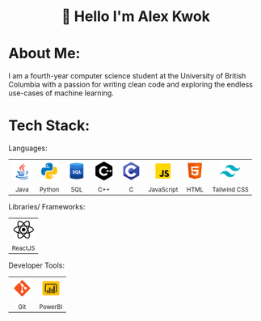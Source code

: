 <h1 align="center">👋 Hello  I'm Alex Kwok</h1>

# About Me: 

I am a fourth-year computer science student at the University of British Columbia with a passion for writing clean code and exploring the endless use-cases of machine learning. 

# Tech Stack:

Languages:

<table>
  <tr>
    <td align="center">
      <img src="assets/java.png" width="40"/><br/>
      <sub>Java</sub>
    </td>
    <td align="center">
      <img src="assets/python.png" width="40"/><br/>
      <sub>Python</sub>
    </td>
    <td align="center">
      <img src="assets/sql.png" width="40"/><br/>
      <sub>SQL</sub>
    </td>
    <td align="center">
      <img src="assets/c-pp.png" width="40"/><br/>
      <sub>C++</sub>
    </td>
    <td align="center">
      <img src="assets/c.png" width="40"/><br/>
      <sub>C</sub>
    </td>
    <td align="center">
      <img src="assets/JS.png" width="40"/><br/>
      <sub>JavaScript</sub>
    </td>
    <td align="center">
      <img src="assets/html.png" width="40"/><br/>
      <sub>HTML</sub>
    </td>
    <td align="center">
      <img src="assets/tailwindcss.png" width="40"/><br/>
      <sub>Tailwind CSS</sub>
    </td>
  </tr>
</table>


Libraries/ Frameworks:

<table>
  <tr>
    <td align="center">
      <img src="assets/react.png" width="40"/><br/>
      <sub>ReactJS</sub>
    </td>
  </tr>
</table>


Developer Tools:

<table>
  <tr>
    <td align="center">
      <img src="assets/git.png" width="40"/><br/>
      <sub>Git</sub>
    </td>
    <td align="center">
      <img src="assets/powerBI.png" width="40"/><br/>
      <sub>PowerBI</sub>
    </td>
  </tr>
</table>

